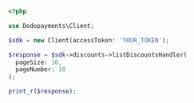 ```php
<?php

use Dodopayments\Client;

$sdk = new Client(accessToken: 'YOUR_TOKEN');

$response = $sdk->discounts->listDiscountsHandler(
  pageSize: 10,
  pageNumber: 10
);

print_r($response);

```


<!-- This file was generated by liblab | https://liblab.com/ -->